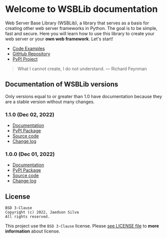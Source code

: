 # Welcome to WSBLib documentation

Web Server Base Library (WSBLib), a library that serves as a basis for creating other web server frameworks in Python. The goal is to be simple, fast and secure. Here you will learn how to use this library to create your web server or your **own web framework**. Let's start!

- [Code Examples](https://github.com/firlast/wsblib/tree/master/examples)
- [GitHub Repository](https://github.com/firlast/wsblib)
- [PyPI Project](https://pypi.org/project/wsblib)

> What I cannot create, I do not understand. — Richard Feynman

## Documentation of WSBLib versions

Only versions equal to or greater than 1.0 have documentation because they are a stable version without many changes.

### 1.1.0 (Dec 02, 2022)

- [Documentation](https://firlast.github.io/wsblib/1.1.0)
- [PyPI Package](https://pypi.org/project/wsblib/1.1.0)
- [Source code](https://github.com/firlast/wsblib/releases/tag/v1.1.0)
- [Change log](https://github.com/firlast/wsblib/blob/master/CHANGELOG.md#110)

### 1.0.0 (Dec 01, 2022)

- [Documentation](https://firlast.github.io/wsblib/1.0.0)
- [PyPI Package](https://pypi.org/project/wsblib/1.0.0)
- [Source code](https://github.com/firlast/wsblib/releases/tag/v1.0.0)
- [Change log](https://github.com/firlast/wsblib/blob/master/CHANGELOG.md#100)

## License

```text
BSD 3-Clause
Copyright (c) 2022, Jaedson Silva
All rights reserved.
```

This project use the `BSD 3-Clause` license. Please [see LICENSE file](https://github.com/firlast/wsblib/blob/master/LICENSE) to **more information** about license.